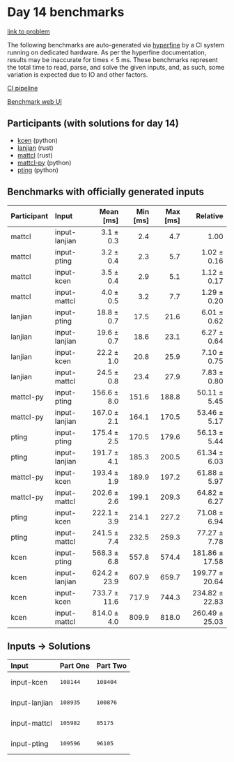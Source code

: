 # Day 14 benchmarks

[link to problem](https://adventofcode.com/2023/day/14)

The following benchmarks are auto-generated via
[hyperfine](https://github.com/sharkdp/hyperfine) by a CI system running on
dedicated hardware. As per the hyperfine documentation, results may be
inaccurate for times < 5 ms. These benchmarks represent the total time to read,
parse, and solve the given inputs, and, as such, some variation is expected due
to IO and other factors.

[CI pipeline](http://ci.papercode.net:8080/teams/main/pipelines/aoc2023)

[Benchmark web UI](https://aoc.ancalagon.black)


## Participants (with solutions for day 14)

- [kcen](https://github.com/kcen/aoc2023) (python)
- [lanjian](https://github.com/lanjian/aoc-2023) (rust)
- [mattcl](https://github.com/mattcl/aoc2023) (rust)
- [mattcl-py](https://github.com/mattcl/aoc2023-py) (python)
- [pting](https://github.com/pting/aoc2023) (python)


## Benchmarks with officially generated inputs

| Participant | Input | Mean [ms] | Min [ms] | Max [ms] | Relative |
|:---|:---|---:|---:|---:|---:|
| mattcl | input-lanjian | 3.1 ± 0.3 | 2.4 | 4.7 | 1.00 |
| mattcl | input-pting | 3.2 ± 0.4 | 2.3 | 5.7 | 1.02 ± 0.16 |
| mattcl | input-kcen | 3.5 ± 0.4 | 2.9 | 5.1 | 1.12 ± 0.17 |
| mattcl | input-mattcl | 4.0 ± 0.5 | 3.2 | 7.7 | 1.29 ± 0.20 |
| lanjian | input-pting | 18.8 ± 0.7 | 17.5 | 21.6 | 6.01 ± 0.62 |
| lanjian | input-lanjian | 19.6 ± 0.7 | 18.6 | 23.1 | 6.27 ± 0.64 |
| lanjian | input-kcen | 22.2 ± 1.0 | 20.8 | 25.9 | 7.10 ± 0.75 |
| lanjian | input-mattcl | 24.5 ± 0.8 | 23.4 | 27.9 | 7.83 ± 0.80 |
| mattcl-py | input-pting | 156.6 ± 8.0 | 151.6 | 188.8 | 50.11 ± 5.45 |
| mattcl-py | input-lanjian | 167.0 ± 2.1 | 164.1 | 170.5 | 53.46 ± 5.17 |
| pting | input-pting | 175.4 ± 2.5 | 170.5 | 179.6 | 56.13 ± 5.44 |
| pting | input-lanjian | 191.7 ± 4.1 | 185.3 | 200.5 | 61.34 ± 6.03 |
| mattcl-py | input-kcen | 193.4 ± 1.9 | 189.9 | 197.2 | 61.88 ± 5.97 |
| mattcl-py | input-mattcl | 202.6 ± 2.6 | 199.1 | 209.3 | 64.82 ± 6.27 |
| pting | input-kcen | 222.1 ± 3.9 | 214.1 | 227.2 | 71.08 ± 6.94 |
| pting | input-mattcl | 241.5 ± 7.4 | 232.5 | 259.3 | 77.27 ± 7.78 |
| kcen | input-pting | 568.3 ± 6.8 | 557.8 | 574.4 | 181.86 ± 17.58 |
| kcen | input-lanjian | 624.2 ± 23.9 | 607.9 | 659.7 | 199.77 ± 20.64 |
| kcen | input-kcen | 733.7 ± 11.6 | 717.9 | 744.3 | 234.82 ± 22.83 |
| kcen | input-mattcl | 814.0 ± 4.0 | 809.9 | 818.0 | 260.49 ± 25.03 |


## Inputs -> Solutions

| Input | Part One | Part Two |
|:---|:---|:---|
|input-kcen|<pre>108144</pre>|<pre>108404</pre>|
|input-lanjian|<pre>108935</pre>|<pre>100876</pre>|
|input-mattcl|<pre>105982</pre>|<pre>85175</pre>|
|input-pting|<pre>109596</pre>|<pre>96105</pre>|